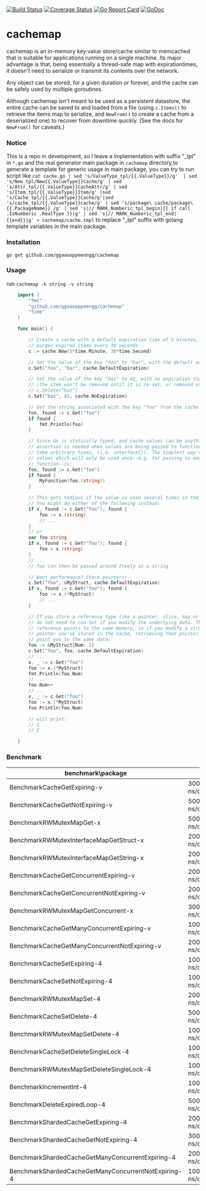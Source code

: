 [![Build Status](https://travis-ci.org/ggaaooppeenngg/cachemap.svg?branch=master)](https://travis-ci.org/ggaaooppeenngg/cachemap)
[![Coverage Status](https://coveralls.io/repos/github/ggaaooppeenngg/cachemap/badge.svg?branch=sharded-dev)](https://coveralls.io/github/ggaaooppeenngg/cachemap?branch=sharded-dev)
[![Go Report Card](https://goreportcard.com/badge/github.com/ggaaooppeenngg/cachemap)](https://goreportcard.com/report/github.com/ggaaooppeenngg/cachemap)
[![GoDoc](https://godoc.org/github.com/ggaaooppeenngg/cachemap?status.svg)](https://godoc.org/github.com/ggaaooppeenngg/cachemap)
# cachemap

cachemap is an in-memory key:value store/cache similar to memcached that is
suitable for applications running on a single machine. Its major advantage is
that, being essentially a thread-safe map with expirationtimes, it doesn't
need to serialize or transmit its contents over the network.

Any object can be stored, for a given duration or forever, and the cache can be
safely used by multiple goroutines.

Although cachemap isn't meant to be used as a persistent datastore, the entire
cache can be saved to and loaded from a file (using `c.Items()` to retrieve the
items map to serialize, and `NewFrom()` to create a cache from a deserialized
one) to recover from downtime quickly. (See the docs for `NewFrom()` for caveats.)

### Notice

This is a repo in development, so I leave a implementation with suffix "\_tpl" in `*.go` and the real generator main package in `cachemap` directory,to generate a template for generic usage in main package, you can try to run script like `cat cache.go | sed 's/ValueType_tpl/{{.ValueType}}/g'  | sed 's/New_tpl/New{{.ValueType}}Cache/g' | sed 's/Attr_tpl/{{.ValueType}}CacheAttr/g' | sed 's/Item_tpl/{{.ValueType}}Item/g' |sed 's/Cache_tpl/{{.ValueType}}Cache/g'|sed 's/cache_tpl/{{.ValueType}}cache/g' | sed 's/package\ cache/package\ {{.PackageName}} /g' | sed 's|// MARK_Numberic_tpl_begin|{{ if call .IsNumberic .RealType }}|g' | sed 's|// MARK_Numberic_tpl_end|{{end}}|g' > cachemap/cache.tmpl` to replace "\_tpl" suffix with golang template variables in the main package.

### Installation

`go get github.com/ggaaooppeenngg/cachemap`

### Usage

run `cachemap -k string -v string`

```go
	import (
		"fmt"
		"github.com/ggaaooppeengg/cachemap"
		"time"
	)

	func main() {

		// Create a cache with a default expiration time of 5 minutes, and which
		// purges expired items every 30 seconds
		c := cache.New(5*time.Minute, 30*time.Second)

		// Set the value of the key "foo" to "bar", with the default expiration time
		c.Set("foo", "bar", cache.DefaultExpiration)

		// Set the value of the key "baz" to 42, with no expiration time
		// (the item won't be removed until it is re-set, or removed using
		// c.Delete("baz")
		c.Set("baz", 42, cache.NoExpiration)

		// Get the string associated with the key "foo" from the cache
		foo, found := c.Get("foo")
		if found {
			fmt.Println(foo)
		}

		// Since Go is statically typed, and cache values can be anything, type
		// assertion is needed when values are being passed to functions that don't
		// take arbitrary types, (i.e. interface{}). The simplest way to do this for
		// values which will only be used once--e.g. for passing to another
		// function--is:
		foo, found := c.Get("foo")
		if found {
			MyFunction(foo.(string))
		}

		// This gets tedious if the value is used several times in the same function.
		// You might do either of the following instead:
		if x, found := c.Get("foo"); found {
			foo := x.(string)
			// ...
		}
		// or
		var foo string
		if x, found := c.Get("foo"); found {
			foo = x.(string)
		}
		// ...
		// foo can then be passed around freely as a string

		// Want performance? Store pointers!
		c.Set("foo", &MyStruct, cache.DefaultExpiration)
		if x, found := c.Get("foo"); found {
			foo := x.(*MyStruct)
			// ...
		}

		// If you store a reference type like a pointer, slice, map or channel, you
		// do not need to run Set if you modify the underlying data. The cached
		// reference points to the same memory, so if you modify a struct whose
		// pointer you've stored in the cache, retrieving that pointer with Get will
		// point you to the same data:
		foo := &MyStruct{Num: 1}
		c.Set("foo", foo, cache.DefaultExpiration)
		// ...
		x, _ := c.Get("foo")
		foo := x.(*MyStruct)
		fmt.Println(foo.Num)
		// ...
		foo.Num++
		// ...
		x, _ := c.Get("foo")
		foo := x.(*MyStruct)
		foo.Println(foo.Num)

		// will print:
		// 1
		// 2

	}
```

### Benchmark

| benchmark\package                                   | go-cache              | cachemap             |
|-----------------------------------------------------|-----------------------|----------------------|
| BenchmarkCacheGetExpiring-v                         | 30000000,46.3 ns/op   | 20000000,43.4 ns/op  |
| BenchmarkCacheGetNotExpiring-v                      | 50000000,29.6 ns/op   | 50000000,29.6 ns/op  |
| BenchmarkRWMutexMapGet-x                            | 50000000,26.7 ns/op   | 50000000,26.6 ns/op  |
| BenchmarkRWMutexInterfaceMapGetStruct-x             | 20000000,75.1 ns/op   | 20000000,66.1 ns/op  |
| BenchmarkRWMutexInterfaceMapGetString-x             | 20000000,75.3 ns/op   | 20000000,67.6 ns/op  |
| BenchmarkCacheGetConcurrentExpiring-v               | 20000000,67.8 ns/op   | 20000000,68.9 ns/op  |
| BenchmarkCacheGetConcurrentNotExpiring-v            | 20000000,69.2 ns/op   | 20000000,68.6 ns/op  |
| BenchmarkRWMutexMapGetConcurrent-x                  | 30000000,57.4 ns/op   | 20000000,64.7 ns/op  |
| BenchmarkCacheGetManyConcurrentExpiring-v           | 100000000,68.0 ns/op  | 100000000,66.7 ns/op |
| BenchmarkCacheGetManyConcurrentNotExpiring-v        | 2000000000,68.3 ns/op | 20000000,69.3 ns/op  |
| BenchmarkCacheSetExpiring-4                         | 10000000,173 ns/op    | 20000000,91.4 ns/op  |
| BenchmarkCacheSetNotExpiring-4                      | 10000000,123 ns/op    | 20000000,100 ns/op   |
| BenchmarkRWMutexMapSet-4                            | 20000000,88.5 ns/op   | 20000000,74.5 ns/op  |
| BenchmarkCacheSetDelete-4                           | 5000000,257 ns/op     | 10000000,151 ns/op   |
| BenchmarkRWMutexMapSetDelete-4                      | 10000000,180 ns/op    | 10000000,154 ns/op   |
| BenchmarkCacheSetDeleteSingleLock-4                 | 10000000,211 ns/op    | 20000000,118 ns/op   |
| BenchmarkRWMutexMapSetDeleteSingleLock-4            | 10000000,142 ns/op    | 20000000,118 ns/op   |
| BenchmarkIncrementInt-4                             | 10000000,167 ns/op    |                      |
| BenchmarkDeleteExpiredLoop-4                        | 500,2584384 ns/op     | 1000,2173019 ns/op   |
| BenchmarkShardedCacheGetExpiring-4                  | 20000000,79.5 ns/op   | 20000000,67.9 ns/op  |
| BenchmarkShardedCacheGetNotExpiring-4               | 30000000,59.3 ns/op   | 20000000,49.9 ns/op  |
| BenchmarkShardedCacheGetManyConcurrentExpiring-4    | 2000000000,52.4 ns/op | 10000000,75.8 ns/op  |
| BenchmarkShardedCacheGetManyConcurrentNotExpiring-4 | 100000000,68.2 ns/op  | 20000000,75.8 ns/op  |
